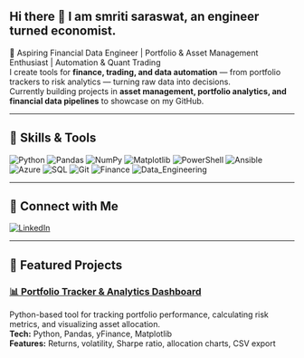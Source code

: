 ## Hi there 👋 I am smriti saraswat, an engineer turned economist. 

🚀 Aspiring Financial Data Engineer | Portfolio & Asset Management Enthusiast | Automation & Quant Trading  
I create tools for **finance, trading, and data automation** — from portfolio trackers to risk analytics — turning raw data into decisions.  
Currently building projects in **asset management, portfolio analytics, and financial data pipelines** to showcase on my GitHub.

---

## 🔧 Skills & Tools
![Python](https://img.shields.io/badge/Python-3776AB?style=for-the-badge&logo=python&logoColor=white)
![Pandas](https://img.shields.io/badge/Pandas-150458?style=for-the-badge&logo=pandas&logoColor=white)
![NumPy](https://img.shields.io/badge/Numpy-013243?style=for-the-badge&logo=numpy&logoColor=white)
![Matplotlib](https://img.shields.io/badge/Matplotlib-004080?style=for-the-badge&logo=plotly&logoColor=white)
![PowerShell](https://img.shields.io/badge/PowerShell-5391FE?style=for-the-badge&logo=powershell&logoColor=white)
![Ansible](https://img.shields.io/badge/Ansible-EE0000?style=for-the-badge&logo=ansible&logoColor=white)
![Azure](https://img.shields.io/badge/Azure-0078D4?style=for-the-badge&logo=microsoftazure&logoColor=white)
![SQL](https://img.shields.io/badge/SQL-003B57?style=for-the-badge&logo=postgresql&logoColor=white)
![Git](https://img.shields.io/badge/Git-F05032?style=for-the-badge&logo=git&logoColor=white)
![Finance](https://img.shields.io/badge/Finance-28a745?style=for-the-badge&logo=chartdotjs&logoColor=white)
![Data_Engineering](https://img.shields.io/badge/Data%20Engineering-ff7f0e?style=for-the-badge&logo=apacheairflow&logoColor=white)

---

## 🔗 Connect with Me
[![LinkedIn](https://img.shields.io/badge/LinkedIn-0A66C2?style=for-the-badge&logo=linkedin&logoColor=white)](https://www.linkedin.com/in/smriti-saraswat-a0b9b6142/)

---

## 📂 Featured Projects

### [📊 Portfolio Tracker & Analytics Dashboard](https://github.com/averoy-sar/portfolio-tracker)
Python-based tool for tracking portfolio performance, calculating risk metrics, and visualizing asset allocation.  
**Tech:** Python, Pandas, yFinance, Matplotlib  
**Features:** Returns, volatility, Sharpe ratio, allocation charts, CSV export

